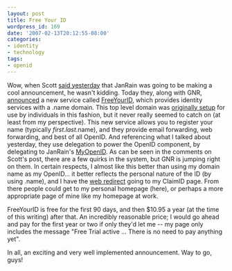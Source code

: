 ```yaml
---
layout: post
title: Free Your ID
wordpress_id: 169
date: '2007-02-13T20:12:55-08:00'
categories:
- identity
- technology
tags:
- openid
---
```

Wow, when Scott [said yesterday][] that JanRain was going to be making a cool announcement, he wasn't kidding.  Today they, along with GNR, [announced][] a new service called [FreeYourID][], which provides identity services with a .name domain.  This top level domain was [originally setup][] for use by individuals in this fashion, but it never really seemed to catch on (at least from my perspective).  This new service allows you to register your name (typically *first*.*last*.name), and they provide email forwarding, web forwarding, and best of all OpenID.  And referencing what I talked about yesterday, they use delegation to power the OpenID component, by delegating to JanRain's [MyOpenID][].  As can be seen in the comments on Scott's post, there are a few quirks in the system, but GNR is jumping right on them.  In certain respects, I almost like this better than using my domain name as my OpenID... it better reflects the personal nature of the ID (by using .name), and I have the [web redirect][] going to my ClaimID page.  From there people could get to my personal homepage (here), or perhaps a more appropriate page of mine like my homepage at work.

FreeYourID is free for the first 90 days, and then $10.95 a year (at the time of this writing) after that.  An incredibly reasonable price; I would go ahead and pay for the first year or two if only they'd let me -- my page only includes the message "Free Trial active ... There is no need to pay anything yet".

In all, an exciting and very well implemented announcement.  Way to go, guys!

[said yesterday]: http://willnorris.com/2007/02/wp-xrds#comment-1219
[announced]: http://kveton.com/blog/2007/02/13/openid-name-great-news/
[FreeYourID]: http://freeyourid.com/
[originally setup]: http://www.icann.org/tlds/name1/
[MyOpenID]: http://myopenid.com/
[web redirect]: http://will.norris.name/
